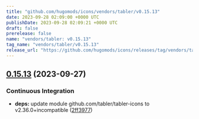```yaml
---
title: "github.com/hugomods/icons/vendors/tabler/v0.15.13"
date: 2023-09-28 02:09:00 +0000 UTC
publishDate: 2023-09-28 02:09:21 +0000 UTC
draft: false
prerelease: false
name: "vendors/tabler: v0.15.13"
tag_name: "vendors/tabler/v0.15.13"
release_url: "https://github.com/hugomods/icons/releases/tag/vendors/tabler/v0.15.13"
---
```


## [0.15.13](https://github.com/hugomods/icons/compare/vendors/tabler/v0.15.12...vendors/tabler/v0.15.13) (2023-09-27)


### Continuous Integration

* **deps:** update module github.com/tabler/tabler-icons to v2.36.0+incompatible ([2ff3977](https://github.com/hugomods/icons/commit/2ff3977dbbfb439747bcc6786e0bd380df175b79))
